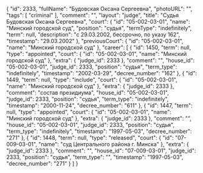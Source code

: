 {
    "id": 2333,
    "fullName": "Будовская Оксана Сергеевна",
    "photoURL": "",
    "tags": [
        "criminal"
    ],
    "comment": "",
    "layout": "judge",
    "title": "Судья Будовская Оксана Сергеевна",
    "court": {
        "id": "05-002-03-01",
        "name": "Минский городской суд",
        "position": "судья",
        "termType": "indefinitely",
        "term": null,
        "description": "c 29.03.2002, бессрочно, по указу 162",
        "timestamp": "29.03.2002"
    },
    "previousCourt": {
        "id": "05-002-03-01",
        "name": "Минский городской суд"
    },
    "career": [
        {
            "id": 1450,
            "term": null,
            "type": "appointed",
            "court": {
                "id": "05-002-03-01",
                "name": "Минский городской суд"
            },
            "extra": {
                "judge_id": 2333
            },
            "comment": "",
            "house_id": "05-002-03-01",
            "judge_id": 2333,
            "position": "судья",
            "term_type": "indefinitely",
            "timestamp": "2002-03-29",
            "decree_number": "162"
        },
        {
            "id": 1449,
            "term": null,
            "type": "include",
            "court": {
                "id": "05-002-03-01",
                "name": "Минский городской суд"
            },
            "extra": {
                "judge_id": 2333
            },
            "comment": "состав президиума",
            "house_id": "05-002-03-01",
            "judge_id": 2333,
            "position": "судья",
            "term_type": "indefinitely",
            "timestamp": "2000-11-24",
            "decree_number": "611"
        },
        {
            "id": 1447,
            "term": null,
            "type": "appointed",
            "court": {
                "id": "05-002-03-01",
                "name": "Минский городской суд"
            },
            "extra": {
                "judge_id": 2333
            },
            "comment": "",
            "house_id": "05-002-03-01",
            "judge_id": 2333,
            "position": "судья",
            "term_type": "indefinitely",
            "timestamp": "1997-05-03",
            "decree_number": "271"
        },
        {
            "id": 1448,
            "term": null,
            "type": "released",
            "court": {
                "id": "07-009-03-01",
                "name": "суд Центрального района г. Минска"
            },
            "extra": {
                "judge_id": 2333
            },
            "comment": "",
            "house_id": "07-009-03-01",
            "judge_id": 2333,
            "position": "судья",
            "term_type": "",
            "timestamp": "1997-05-03",
            "decree_number": "271"
        }
    ]
}